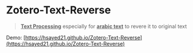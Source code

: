 # Zotero-Text-Reverse
> <u>**Text Processing**</u> especially for <u>**arabic text**</u> to revere it to original text

Demo: [https://hsayed21.github.io/Zotero-Text-Reverse](https://hsayed21.github.io/Zotero-Text-Reverse)